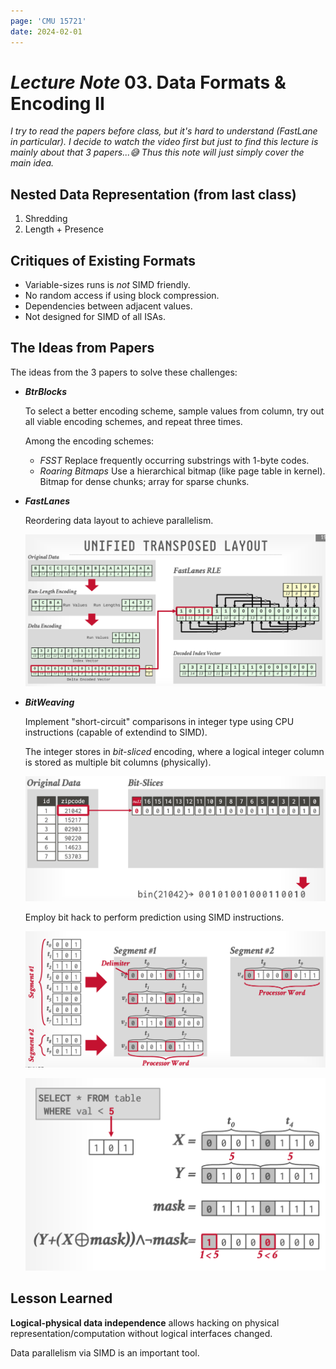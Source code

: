 ```yaml
---
page: 'CMU 15721'
date: 2024-02-01
---
```


# _Lecture Note_ 03. Data Formats & Encoding II

_I try to read the papers before class, but it's hard to understand (FastLane in particular). I decide to watch the video first but just to find this lecture is mainly about that 3 papers...😅 Thus this note will just simply cover the main idea._

## Nested Data Representation (from last class)

1. Shredding
1. Length + Presence

## Critiques of Existing Formats

- Variable-sizes runs is _not_ SIMD friendly.
- No random access if using block compression.
- Dependencies between adjacent values.
- Not designed for SIMD of all ISAs.

## The Ideas from Papers

The ideas from the 3 papers to solve these challenges:

- **_BtrBlocks_**

  To select a better encoding scheme, sample values from column, try out all viable encoding schemes, and repeat three times.

  Among the encoding schemes:

  - _FSST_ Replace frequently occurring substrings with 1-byte codes.
  - _Roaring Bitmaps_ Use a hierarchical bitmap (like page table in kernel). Bitmap for dense chunks; array for sparse chunks.

- **_FastLanes_**

  Reordering data layout to achieve parallelism.

  ![unified transposed layout](./unified-transposed-layout.png)

- **_BitWeaving_**

  Implement "short-circuit" comparisons in integer type using CPU instructions (capable of extendind to SIMD).

  The integer stores in _bit-sliced_ encoding, where a logical integer column is stored as multiple bit columns (physically).

  ![bit-sliced encoding](./bit-sliced-encoding.png)

  Employ bit hack to perform prediction using SIMD instructions.

  ![bit hack 1](./bit-hack-1.png)

  ![bit hack 2](./bit-hack-2.png)

## Lesson Learned

**Logical-physical data independence** allows hacking on physical representation/computation without logical interfaces changed.

Data parallelism via SIMD is an important tool.
